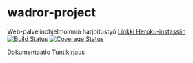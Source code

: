 # wadror-project
Web-palvelinohjelmoinnin harjoitustyö
[Linkki Heroku-instassiin](https://recordshopc.herokuapp.com/)
[![Build Status](https://travis-ci.org/emivo/wadror-project.svg?branch=master)](https://travis-ci.org/emivo/wadror-project)
[![Coverage Status](https://coveralls.io/repos/github/emivo/wadror-project/badge.svg?branch=master)](https://coveralls.io/github/emivo/wadror-project?branch=master)


[Dokumentaatio](https://github.com/emivo/wadror-project/wiki/Dokumentaatio)
[Tuntikirjaus](https://github.com/emivo/wadror-project/wiki/Tuntikirjanpito)
